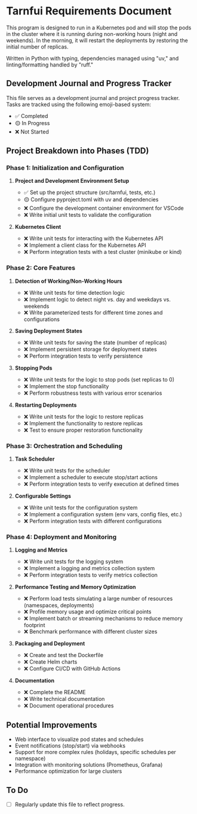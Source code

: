 # Tarnfui Requirements Document

This program is designed to run in a Kubernetes pod and will stop the pods in the cluster where it is running during non-working hours (night and weekends). In the morning, it will restart the deployments by restoring the initial number of replicas.

Written in Python with typing, dependencies managed using "uv," and linting/formatting handled by "ruff."

## Development Journal and Progress Tracker

This file serves as a development journal and project progress tracker. Tasks are tracked using the following emoji-based system:
- ✅ Completed
- 🟡 In Progress
- ❌ Not Started

## Project Breakdown into Phases (TDD)

### Phase 1: Initialization and Configuration

1. **Project and Development Environment Setup**
   - ✅ Set up the project structure (src/tarnfui, tests, etc.)
   - 🟡 Configure pyproject.toml with uv and dependencies
   - ❌ Configure the development container environment for VSCode
   - ❌ Write initial unit tests to validate the configuration

2. **Kubernetes Client**
   - ❌ Write unit tests for interacting with the Kubernetes API
   - ❌ Implement a client class for the Kubernetes API
   - ❌ Perform integration tests with a test cluster (minikube or kind)

### Phase 2: Core Features

1. **Detection of Working/Non-Working Hours**
   - ❌ Write unit tests for time detection logic
   - ❌ Implement logic to detect night vs. day and weekdays vs. weekends
   - ❌ Write parameterized tests for different time zones and configurations

2. **Saving Deployment States**
   - ❌ Write unit tests for saving the state (number of replicas)
   - ❌ Implement persistent storage for deployment states
   - ❌ Perform integration tests to verify persistence

3. **Stopping Pods**
   - ❌ Write unit tests for the logic to stop pods (set replicas to 0)
   - ❌ Implement the stop functionality
   - ❌ Perform robustness tests with various error scenarios

4. **Restarting Deployments**
   - ❌ Write unit tests for the logic to restore replicas
   - ❌ Implement the functionality to restore replicas
   - ❌ Test to ensure proper restoration functionality

### Phase 3: Orchestration and Scheduling

1. **Task Scheduler**
   - ❌ Write unit tests for the scheduler
   - ❌ Implement a scheduler to execute stop/start actions
   - ❌ Perform integration tests to verify execution at defined times

2. **Configurable Settings**
   - ❌ Write unit tests for the configuration system
   - ❌ Implement a configuration system (env vars, config files, etc.)
   - ❌ Perform integration tests with different configurations

### Phase 4: Deployment and Monitoring

1. **Logging and Metrics**
   - ❌ Write unit tests for the logging system
   - ❌ Implement a logging and metrics collection system
   - ❌ Perform integration tests to verify metrics collection

2. **Performance Testing and Memory Optimization**
   - ❌ Perform load tests simulating a large number of resources (namespaces, deployments)
   - ❌ Profile memory usage and optimize critical points
   - ❌ Implement batch or streaming mechanisms to reduce memory footprint
   - ❌ Benchmark performance with different cluster sizes

3. **Packaging and Deployment**
   - ❌ Create and test the Dockerfile
   - ❌ Create Helm charts
   - ❌ Configure CI/CD with GitHub Actions

4. **Documentation**
   - ❌ Complete the README
   - ❌ Write technical documentation
   - ❌ Document operational procedures

## Potential Improvements

- Web interface to visualize pod states and schedules
- Event notifications (stop/start) via webhooks
- Support for more complex rules (holidays, specific schedules per namespace)
- Integration with monitoring solutions (Prometheus, Grafana)
- Performance optimization for large clusters

## To Do

- [ ] Regularly update this file to reflect progress.
